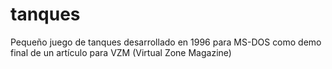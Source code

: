 # tanques
Pequeño juego de tanques desarrollado en 1996 para MS-DOS como demo final de un artículo para VZM (Virtual Zone Magazine)
